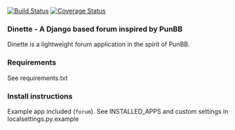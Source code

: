 
[![Build Status](https://travis-ci.org/agiliq/Dinette.png?branch=master)](https://travis-ci.org/agiliq/Dinette)
[![Coverage Status](https://coveralls.io/repos/agiliq/Dinette/badge.png?branch=master)](https://coveralls.io/r/agiliq/Dinette?branch=master)

### Dinette - A Django based forum inspired by PunBB

Dinette is a lightweight forum application in the spirit of PunBB. 

### Requirements

See requirements.txt

### Install instructions

Example app included (``forum``). 
See INSTALLED_APPS and custom settings in localsettings.py.example

